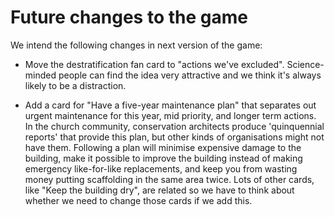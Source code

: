 # Future changes to the game

We intend the following changes in next version of the game:

- Move the destratification fan card to "actions we've excluded".  Science-minded people can find the idea very attractive and we think it's always likely to be a distraction.

- Add a card for "Have a five-year maintenance plan" that separates out urgent maintenance for this year, mid priority, and longer term actions.  In the church community, conservation architects produce 'quinquennial reports' that provide this plan, but other kinds of organisations might not have them.  Following a plan will minimise expensive damage to the building, make it possible to improve the building instead of making emergency like-for-like replacements, and keep you from wasting money putting scaffolding in the same area twice.  Lots of other cards, like "Keep the building dry", are related so we have to think about whether we need to change those cards if we add this.